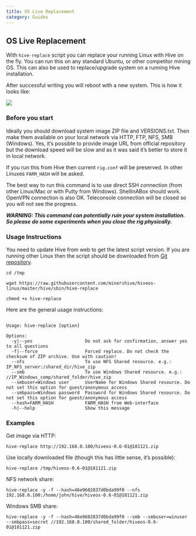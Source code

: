 ```yaml
---
title: OS Live Replacement
category: Guides
---
```


## OS Live Replacement
With `hive-replace` script you can replace your running Linux with Hive on the fly. You can run this on any standard Ubuntu, or other competitor mining OS. This can also be used to replace/upgrade system on a running Hive installation.

After successful writing you will reboot with a new system. This is how it looks like:

<img src="https://forum.hiveos.farm/uploads/default/optimized/2X/1/1a226a504cd5b52dcd645fe0cc45e91249d25ac6_2_476x500.png">

### Before you start
Ideally you should download system image ZIP file and VERSIONS.txt. Then make them available on your local network via HTTP, FTP, NFS, SMB (Windows). Yes, it’s possible to provide image URL from official repository but the download speed will be slow and as it was said it’s better to store it in local network.

If you run this from Hive then current `rig.conf` will be preserved. In other Linuxes `FARM_HASH` will be asked.

The best way to run this command is to use direct SSH connection (from other Linux/Mac or with Putty from Windows). ShellInABox should work. OpenVPN connection is also OK. Teleconsole connection will be closed so you will not see the progress.

***WARNING: This command can potentially ruin your system installation. So please do some experiments when you close the rig physically.***

### Usage Instructions
You need to update Hive from web to get the latest script version. If you are running other Linux then the script should be downloaded from [Git repository](https://github.com/minershive/hiveos-linux).

`cd /tmp`

`wget https://raw.githubusercontent.com/minershive/hiveos-linux/master/hive/sbin/hive-replace`

`chmod +x hive-replace`

Here are the general usage instructions:

<pre><code>
Usage: hive-replace [option] <Path or URL to ZIP file with Hive OS image>

Options:
  -y|--yes                    Do not ask for confirmation, answer yes to all questions
  -f|--force                  Forced replace. Do not check the checksum of ZIP archive. Use with caution!
  --nfs                       To use NFS Shared resource. e.g.: IP_NFS_server:/shared_dir/hive_zip
  --smb                       To use Windows Shared resource. e.g.: //IP_Windows_comp/shared_folder/hive_zip
  --smbuser=Windows user      UserName for Windows Shared resource. Do not set this option for guest/anonymous access
  --smbpass=Windows password  Password for Windows Shared resource. Do not set this option for guest/anonymous access
  --hash=FARM_HASH            FARM_HASH from Web-interface
  -h|--help                   Show this message
</code></pre>
### Examples
Get image via HTTP:

`hive-replace http://192.168.0.100/hiveos-0.6-01@181121.zip`

Use locally downloaded file (though this has little sense, it’s possible):

`hive-replace /tmp/hiveos-0.6-01@181121.zip`

NFS network share:

`hive-replace -y -f --hash=46e9602837d0bda99f0 --nfs 192.168.0.100:/home/john/hive/hiveos-0.6-01@181121.zip`

Windows SMB share:

`hive-replace -y -f --hash=46e9602837d0bda99f0 --smb --smbuser=winuser --smbpass=secret //192.168.0.100/shared_folder/hiveos-0.6-01@181121.zip`
